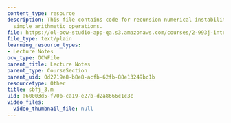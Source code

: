 ```yaml
---
content_type: resource
description: This file contains code for recursion numerical instability, errors of
  simple arithmetic operations.
file: https://ol-ocw-studio-app-qa.s3.amazonaws.com/courses/2-993j-introduction-to-numerical-analysis-for-engineering-13-002j-spring-2005/a60003d5f70bca19e27bd2a8666c1c3c_sbfj_3.m
file_type: text/plain
learning_resource_types:
- Lecture Notes
ocw_type: OCWFile
parent_title: Lecture Notes
parent_type: CourseSection
parent_uid: 0d2719e8-b8e8-acfb-62fb-88e13249bc1b
resourcetype: Other
title: sbfj_3.m
uid: a60003d5-f70b-ca19-e27b-d2a8666c1c3c
video_files:
  video_thumbnail_file: null
---
```

